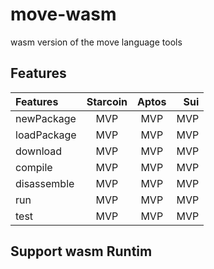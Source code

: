 # move-wasm

wasm version of the move language tools

## Features

| Features    | Starcoin | Aptos |  Sui |
| :---------- | :------: | :---: | ---: |
| newPackage  |   MVP    |  MVP  |  MVP |
| loadPackage |   MVP    |  MVP  |  MVP |
| download    |   MVP    |  MVP  |  MVP |
| compile     |   MVP    |  MVP  |  MVP |
| disassemble |   MVP    |  MVP  |  MVP |
| run         |   MVP    |  MVP  |  MVP |
| test        |   MVP    |  MVP  |  MVP |

## Support wasm Runtim

